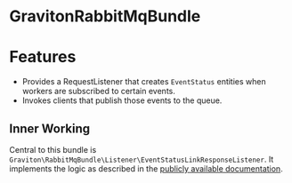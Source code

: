 # GravitonRabbitMqBundle

# Features

* Provides a RequestListener that creates `EventStatus` entities when workers are subscribed to certain events.
* Invokes clients that publish those events to the queue.

## Inner Working

Central to this bundle is `Graviton\RabbitMqBundle\Listener\EventStatusLinkResponseListener`.
It implements the logic as described in the [publicly available documentation](https://gravity-platform-docs.nova.scapp.io/api/event/).


